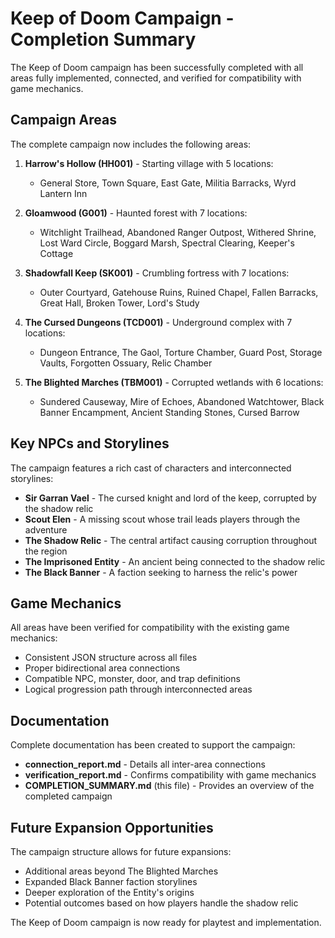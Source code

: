 # Keep of Doom Campaign - Completion Summary

The Keep of Doom campaign has been successfully completed with all areas fully implemented, connected, and verified for compatibility with game mechanics.

## Campaign Areas

The complete campaign now includes the following areas:

1. **Harrow's Hollow (HH001)** - Starting village with 5 locations:
   - General Store, Town Square, East Gate, Militia Barracks, Wyrd Lantern Inn

2. **Gloamwood (G001)** - Haunted forest with 7 locations:
   - Witchlight Trailhead, Abandoned Ranger Outpost, Withered Shrine, Lost Ward Circle, Boggard Marsh, Spectral Clearing, Keeper's Cottage

3. **Shadowfall Keep (SK001)** - Crumbling fortress with 7 locations:
   - Outer Courtyard, Gatehouse Ruins, Ruined Chapel, Fallen Barracks, Great Hall, Broken Tower, Lord's Study

4. **The Cursed Dungeons (TCD001)** - Underground complex with 7 locations:
   - Dungeon Entrance, The Gaol, Torture Chamber, Guard Post, Storage Vaults, Forgotten Ossuary, Relic Chamber

5. **The Blighted Marches (TBM001)** - Corrupted wetlands with 6 locations:
   - Sundered Causeway, Mire of Echoes, Abandoned Watchtower, Black Banner Encampment, Ancient Standing Stones, Cursed Barrow

## Key NPCs and Storylines

The campaign features a rich cast of characters and interconnected storylines:

- **Sir Garran Vael** - The cursed knight and lord of the keep, corrupted by the shadow relic
- **Scout Elen** - A missing scout whose trail leads players through the adventure
- **The Shadow Relic** - The central artifact causing corruption throughout the region
- **The Imprisoned Entity** - An ancient being connected to the shadow relic
- **The Black Banner** - A faction seeking to harness the relic's power

## Game Mechanics

All areas have been verified for compatibility with the existing game mechanics:

- Consistent JSON structure across all files
- Proper bidirectional area connections
- Compatible NPC, monster, door, and trap definitions
- Logical progression path through interconnected areas

## Documentation

Complete documentation has been created to support the campaign:

- **connection_report.md** - Details all inter-area connections
- **verification_report.md** - Confirms compatibility with game mechanics
- **COMPLETION_SUMMARY.md** (this file) - Provides an overview of the completed campaign

## Future Expansion Opportunities

The campaign structure allows for future expansions:

- Additional areas beyond The Blighted Marches
- Expanded Black Banner faction storylines
- Deeper exploration of the Entity's origins
- Potential outcomes based on how players handle the shadow relic

The Keep of Doom campaign is now ready for playtest and implementation.